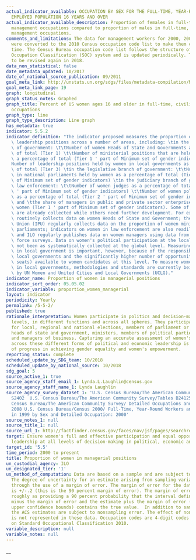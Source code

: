 ```yaml
---
actual_indicator_available: OCCUPATION BY SEX FOR THE FULL-TIME, YEAR-ROUND CIVILIAN
  EMPLOYED POPULATION 16 YEARS AND OVER
actual_indicator_available_description: Proportion of females in full-time, year-round
  management occupations compared to proportion of males in full-time, year-round
  management occupations.
comments_and_limitations: The data for management workers for 2000, 2008, and 2009
  were converted to the 2010 Census occupation code list to make them comparable across
  time. The Census Bureau occupation code list follows the structure of the Standard
  Occupation Classification (SOC) system and is updated periodically. The SOC is expected
  to be revised again in 2018.
data_non_statistical: false
date_metadata_updated: 10/2017
date_of_national_source_publication: 09/2011
goal_meta_link: http://unstats.un.org/sdgs/files/metadata-compilation/Metadata-Goal-5.pdf
goal_meta_link_page: 19
graph: longitudinal
graph_status_notes: Graphed
graph_title: Percent of US women ages 16 and older in full-time, civilian management
  occupations
graph_type: line
graph_type_description: Line graph
has_metadata: true
indicator: 5.5.2
indicator_definition: "The indicator proposed measures the proportion of women in\
  \ leadership positions across a number of areas, including: \tin the executive branch\
  \ of government: \t\tNumber of women Heads of State and Governments as a percentage\
  \ of total (Tier 1) \t\tNumber of ministerial positions that are held by women as\
  \ a percentage of total (Tier 1 ' part of Minimum set of gender indicators) \t\t\
  Number of leadership positions held by women in local governments as a percentage\
  \ of total (Tier 3) \tin the legislative branch of government: \t\tNumber of seats\
  \ in national parliaments held by women as a percentage of total (Tier 1 ' part\
  \ of Minimum set of gender indicators) \tin the judiciary branch of government and\
  \ law enforcement: \t\tNumber of women judges as a percentage of total (Tier 2 -\
  \ ' part of Minimum set of gender indicators) \t\tNumber of women police officers\
  \ as a percentage of total (Tier 2 ' part of Minimum set of gender indicators) ;\
  \ and \tthe share of managers in public and private sector enterprises that are\
  \ women (Tier 1 ' part of Minimum set of gender indicators). Some of these data\
  \ are already collected while others need further development. For example, UN Women\
  \ routinely collects data on women Heads of State and Government; the Inter-Parliamentary\
  \ Union (IPU) regularly collects data on the proportion of women ministers and in\
  \ parliaments; indicators on women in law enforcement are also readily available;\
  \ and ILO regularly publishes data on women managers using data from national labour\
  \ force surveys. Data on women's political participation at the local level have\
  \ not been as systematically collected at the global level. Measuring women's participation\
  \ in local government is important, however, because of the responsibilities of\
  \ local governments and the significantly higher number of opportunities (that is,\
  \ seats) available to women candidates at this level. To measure women's representation\
  \ in local governments, methodologies and standards are currently being developed\
  \ by UN Women and United Cities and Local Governments (UCLG)."
indicator_name: Proportion of women in managerial positions
indicator_sort_order: 05.05.02
indicator_variable: proportion_women_managerial
layout: indicator
periodicity: Yearly
permalink: /5-5-2/
published: true
rationale_interpretation: Women participate in politics and decision-making at all
  levels, in different functions and across all spheres. They participate as candidates
  for local, regional and national elections, members of parliament or local council,
  heads of state and government, ministers, members of political parties, leaders
  and managers of business. Capturing an accurate assessment of women's representation
  across these different forms of political and economic leadership is a key marker
  of progress in achieving gender equality and women's empowerment.
reporting_status: complete
scheduled_update_by_SDG_team: 10/2018
scheduled_update_by_national_source: 10/2018
sdg_goal: 5
source_active_1: true
source_agency_staff_email_1: Lynda.L.Laughlin@census.gov
source_agency_staff_name_1: Lynda Laughlin
source_agency_survey_dataset_1: 'U.S. Census Bureau/The American Community Survey/Table
  S2402  U.S. Census Bureau/The American Community Survey/Tables B24125, B24126 U.S.
  Census Bureau/The American Community Survey/ Detailed Occupations and Median Earnings:
  2008 U.S. Census Bureau/Census 2000/ Full-Time, Year-Round Workers and Median Earnings
  in 1999 by Sex and Detailed Occupation: 2000'
source_notes_1: null
source_title_1: null
source_url_1: http://factfinder.census.gov/faces/nav/jsf/pages/searchresults.xhtml?refresh=t#none
target: Ensure women's full and effective participation and equal opportunities for
  leadership at all levels of decision-making in political, economic and public life
target_id: '5.5'
time_period: 2000 to present
title: Proportion of women in managerial positions
un_custodial_agency: ILO
un_designated_tier: '1'
us_method_of_computation: Data are based on a sample and are subject to sampling variability.
  The degree of uncertainty for an estimate arising from sampling variability is represented
  through the use of a margin of error. The margin of error for the data provided
  is +/-.2 (this is the 90 percent margin of error). The margin of error can be interpreted
  roughly as providing a 90 percent probability that the interval defined by the estimate
  minus the margin of error and the estimate plus the margin of error (the lower and
  upper confidence bounds) contains the true value.  In addition to sampling variability,
  the ACS estimates are subject to nonsampling error. The effect of nonsampling error
  is not represented in these data. Occupation codes are 4-digit codes and are based
  on Standard Occupational Classification 2010.
variable_description: null
variable_notes: null
---
```


__